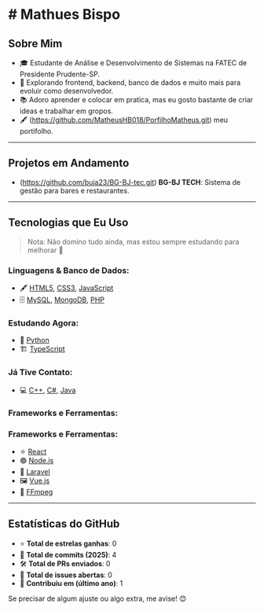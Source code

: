 # # Mathues Bispo

## Sobre Mim
- 🎓 Estudante de Análise e Desenvolvimento de Sistemas na FATEC de Presidente Prudente-SP.
- 🚀 Explorando frontend, backend, banco de dados e muito mais para evoluir como desenvolvedor.
- 📚 Adoro aprender e colocar em pratica, mas eu gosto bastante de criar ideas e trabalhar em gropos.
- 🖋️ (https://github.com/MatheusHB018/PorfilhoMatheus.git) meu portifolho.

---

## Projetos em Andamento
- (https://github.com/buja23/BG-BJ-tec.git) **BG-BJ TECH**: Sistema de gestão para bares e restaurantes.

---

## Tecnologias que Eu Uso
> Nota: Não domino tudo ainda, mas estou sempre estudando para melhorar 💪

### Linguagens & Banco de Dados:
- 🖋️ [HTML5](https://www.w3.org/TR/2014/REC-html5-20141028/), [CSS3](https://www.w3.org/Style/CSS/Overview.en.html), [JavaScript](https://developer.mozilla.org/en-US/docs/Web/JavaScript)
- 🗄️ [MySQL](https://www.mysql.com/), [MongoDB](https://www.mongodb.com/), [PHP](https://www.php.net/)

### Estudando Agora:
- 🐍 [Python](https://www.python.org/)
- 🏗️ [TypeScript](https://www.typescriptlang.org/)

### Já Tive Contato:
- 💻 [C++](https://cplusplus.com/), [C#](https://dotnet.microsoft.com/en-us/languages/csharp), [Java](https://www.java.com/en/)

### Frameworks e Ferramentas:
### Frameworks e Ferramentas:
- ⚛️ [React](https://pt-br.reactjs.org/)
- 🟢 [Node.js](https://nodejs.org/)
- 🦅 [Laravel](https://laravel.com/)
- 🖼️ [Vue.js](https://vuejs.org/)
- 🎥 [FFmpeg](https://ffmpeg.org/)

---

## Estatísticas do GitHub
- ⭐ **Total de estrelas ganhas**: 0
- 📑 **Total de commits (2025)**: 4
- 🛠️ **Total de PRs enviados**: 0
- 🐞 **Total de issues abertas**: 0
- 🌟 **Contribuiu em (último ano)**: 1

Se precisar de algum ajuste ou algo extra, me avise! 😊
